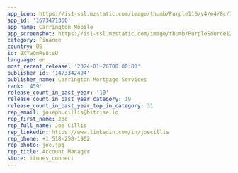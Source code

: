 ```yaml
---
app_icon: https://is1-ssl.mzstatic.com/image/thumb/Purple116/v4/e4/8c/14/e48c1431-1f7a-cbd6-75cd-60fca57a5c4a/AppIcon-1x_U007emarketing-0-7-85-220.png/1024x1024bb.png
app_id: '1673471360'
app_name: Carrington Mobile
app_screenshot: https://is1-ssl.mzstatic.com/image/thumb/PurpleSource126/v4/5a/a3/df/5aa3df5c-d87f-7ecd-be8c-3b057a57d2a1/b1f7063f-eb19-4abb-bdcb-8ca5c73a44af_Simulator_Screen_Shot_-_iPhone_13_Pro_Max_-_2023-04-17_at_15.30.43.png/1284x2778bb.png
category: Finance
country: US
id: 9XYaQnRs8tsU
language: en
most_recent_release: '2024-01-26T00:00:00'
publisher_id: '1473342494'
publisher_name: Carrington Mortgage Services
rank: '459'
release_count_in_past_year: '10'
release_count_in_past_year_category: 19
release_count_in_past_year_top_in_category: 31
rep_email: joseph.cillis@bitrise.io
rep_first_name: Joe
rep_full_name: Joe Cillis
rep_linkedin: https://www.linkedin.com/in/joecillis
rep_phone: +1 518-258-1902
rep_photo: joe.jpg
rep_title: Account Manager
store: itunes_connect
---
```

